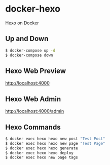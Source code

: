 # docker-hexo
Hexo on Docker

## Up and Down
```bash
$ docker-compose up -d
$ docker-compose down
```

## Hexo Web Preview
[http://localhost:4000](http://localhost:4000)


## Hexo Web Admin
[http://localhost:4000/admin](http://localhost:4000/admin)  



## Hexo Commands
```bash
$ docker exec hexo hexo new post "Test Post"
$ docker exec hexo hexo new page "Test Page"
$ docker exec hexo hexo generate
$ docker exec hexo hexo deploy
$ docker exec hexo new page tags
```

